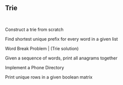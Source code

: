## Trie
<br>

Construct a trie from scratch

Find shortest unique prefix for every word in a given list

Word Break Problem | (Trie solution)

Given a sequence of words, print all anagrams together

Implement a Phone Directory

Print unique rows in a given boolean matrix

